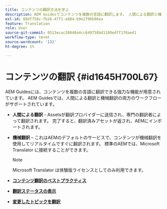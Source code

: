 ```yaml
---
title: コンテンツの翻訳方法を学ぶ
description: AEM Guidesでコンテンツを複数の言語に翻訳します。 人間による翻訳と機械翻訳のワークフローについて説明します。
exl-id: 88df750c-fb26-47f1-a884-b9e2f96b96ea
feature: Translation
role: User
source-git-commit: 0513ecac38840a4cc649758bd1180edff1f8aed1
workflow-type: tm+mt
source-wordcount: '132'
ht-degree: 1%

---
```


# コンテンツの翻訳 {#id1645H700L67}

AEM Guidesには、コンテンツを複数の言語に翻訳できる強力な機能が用意されています。 AEM Guidesでは、人間による翻訳と機械翻訳の両方のワークフローがサポートされています。

- **人間による翻訳** - Assetsが翻訳プロバイダーに送信され、専門の翻訳者によって翻訳されます。 完了すると、翻訳済みアセットが返され、AEMにインポートされます。

- **機械翻訳** – これはAEMのデフォルトのサービスで、コンテンツが機械翻訳を使用してリアルタイムですぐに翻訳されます。 標準のAEMでは、Microsoft Translator に接続することができます。

  >[!NOTE]
  >
  > Microsoft Translator は体験版ライセンスとしてのみ利用できます。


- **[コンテンツ翻訳のベストプラクティス](translation-first-time.md)**

- **[翻訳ステータスの表示](translation-view-trans-state-6234.md)**

- **[変更したトピックを翻訳](translation-modified-topics-6234.md)**
